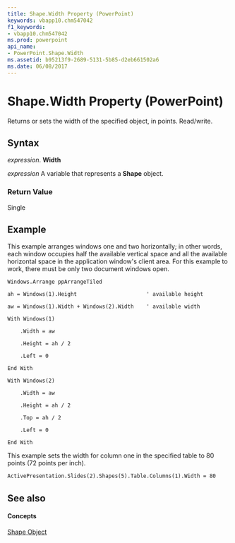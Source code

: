 ```yaml
---
title: Shape.Width Property (PowerPoint)
keywords: vbapp10.chm547042
f1_keywords:
- vbapp10.chm547042
ms.prod: powerpoint
api_name:
- PowerPoint.Shape.Width
ms.assetid: b95213f9-2689-5131-5b85-d2eb661502a6
ms.date: 06/08/2017
---
```



# Shape.Width Property (PowerPoint)

Returns or sets the width of the specified object, in points. Read/write.


## Syntax

 _expression_. **Width**

 _expression_ A variable that represents a **Shape** object.


### Return Value

Single


## Example

This example arranges windows one and two horizontally; in other words, each window occupies half the available vertical space and all the available horizontal space in the application window's client area. For this example to work, there must be only two document windows open.


```
Windows.Arrange ppArrangeTiled

ah = Windows(1).Height                      ' available height

aw = Windows(1).Width + Windows(2).Width    ' available width

With Windows(1)

    .Width = aw

    .Height = ah / 2

    .Left = 0

End With

With Windows(2)

    .Width = aw

    .Height = ah / 2

    .Top = ah / 2

    .Left = 0

End With
```

This example sets the width for column one in the specified table to 80 points (72 points per inch).




```vb
ActivePresentation.Slides(2).Shapes(5).Table.Columns(1).Width = 80
```


## See also


#### Concepts


[Shape Object](PowerPoint.Shape.md)

